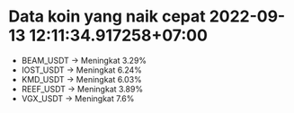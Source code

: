 # Data koin yang naik cepat 2022-09-13 12:11:34.917258+07:00

* BEAM_USDT -> Meningkat 3.29%
* IOST_USDT -> Meningkat 6.24%
* KMD_USDT -> Meningkat 6.03%
* REEF_USDT -> Meningkat 3.89%
* VGX_USDT -> Meningkat 7.6%
